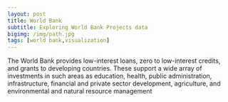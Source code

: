 ```yaml
---
layout: post
title: World Bank
subtitle: Exploring World Bank Projects data
bigimg: /img/path.jpg
tags: [world bank,visualization]
---
```


The World Bank provides low-interest loans, zero to low-interest credits, and grants to developing countries. These support a wide array of investments in such areas as education, health, public administration, infrastructure, financial and private sector development, agriculture, and environmental and natural resource management
